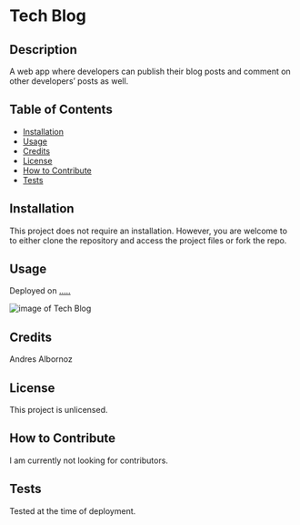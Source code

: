 # Tech Blog

## Description
A web app where developers can publish their blog posts and comment on other developers’ posts as well.

## Table of Contents
- [Installation](#installation)
- [Usage](#usage)
- [Credits](#credits)
- [License](#license)
- [How to Contribute](#how-to-contribute)
- [Tests](#tests)

## Installation
This project does not require an installation. However, you are welcome to to either clone the repository and access the project files or fork the repo.

## Usage
Deployed on [.....](.........)


![image of Tech Blog](............)

## Credits
Andres Albornoz

## License
This project is unlicensed.

## How to Contribute
I am currently not looking for contributors.

## Tests
Tested at the time of deployment.
